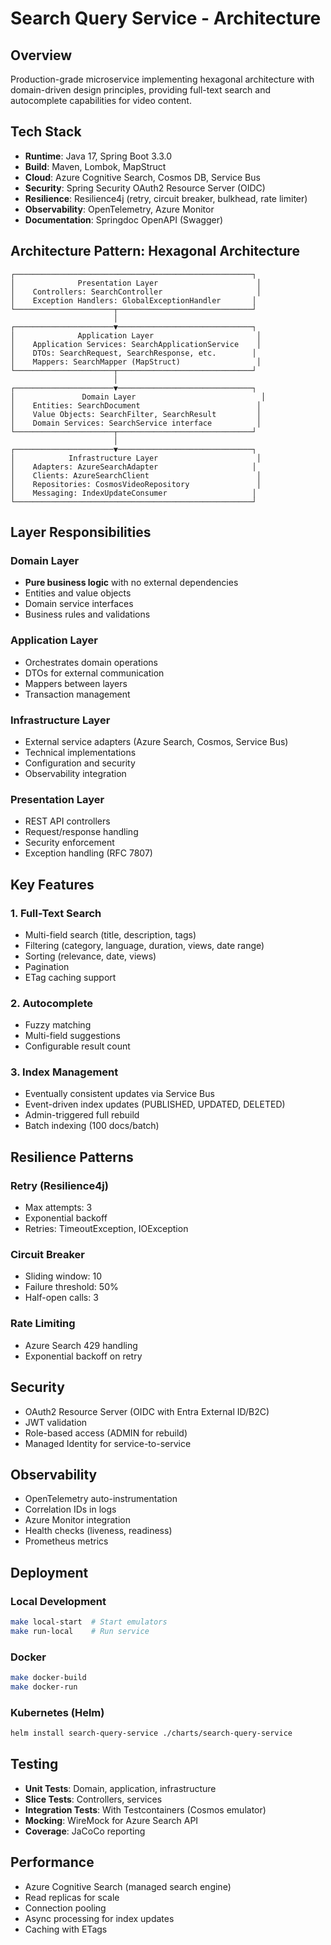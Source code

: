 # Search Query Service - Architecture

## Overview

Production-grade microservice implementing hexagonal architecture with domain-driven design principles, providing full-text search and autocomplete capabilities for video content.

## Tech Stack

- **Runtime**: Java 17, Spring Boot 3.3.0
- **Build**: Maven, Lombok, MapStruct
- **Cloud**: Azure Cognitive Search, Cosmos DB, Service Bus
- **Security**: Spring Security OAuth2 Resource Server (OIDC)
- **Resilience**: Resilience4j (retry, circuit breaker, bulkhead, rate limiter)
- **Observability**: OpenTelemetry, Azure Monitor
- **Documentation**: Springdoc OpenAPI (Swagger)

## Architecture Pattern: Hexagonal Architecture

```
┌─────────────────────────────────────────────────────┐
│              Presentation Layer                      │
│    Controllers: SearchController                     │
│    Exception Handlers: GlobalExceptionHandler       │
└──────────────────────┬──────────────────────────────┘
                       │
┌──────────────────────▼──────────────────────────────┐
│              Application Layer                       │
│    Application Services: SearchApplicationService    │
│    DTOs: SearchRequest, SearchResponse, etc.        │
│    Mappers: SearchMapper (MapStruct)                 │
└──────────────────────┬──────────────────────────────┘
                       │
┌──────────────────────▼──────────────────────────────┐
│               Domain Layer                            │
│    Entities: SearchDocument                          │
│    Value Objects: SearchFilter, SearchResult         │
│    Domain Services: SearchService interface          │
└──────────────────────┬──────────────────────────────┘
                       │
┌──────────────────────▼──────────────────────────────┐
│            Infrastructure Layer                      │
│    Adapters: AzureSearchAdapter                     │
│    Clients: AzureSearchClient                        │
│    Repositories: CosmosVideoRepository               │
│    Messaging: IndexUpdateConsumer                   │
└─────────────────────────────────────────────────────┘
```

## Layer Responsibilities

### Domain Layer
- **Pure business logic** with no external dependencies
- Entities and value objects
- Domain service interfaces
- Business rules and validations

### Application Layer
- Orchestrates domain operations
- DTOs for external communication
- Mappers between layers
- Transaction management

### Infrastructure Layer
- External service adapters (Azure Search, Cosmos, Service Bus)
- Technical implementations
- Configuration and security
- Observability integration

### Presentation Layer
- REST API controllers
- Request/response handling
- Security enforcement
- Exception handling (RFC 7807)

## Key Features

### 1. Full-Text Search
- Multi-field search (title, description, tags)
- Filtering (category, language, duration, views, date range)
- Sorting (relevance, date, views)
- Pagination
- ETag caching support

### 2. Autocomplete
- Fuzzy matching
- Multi-field suggestions
- Configurable result count

### 3. Index Management
- Eventually consistent updates via Service Bus
- Event-driven index updates (PUBLISHED, UPDATED, DELETED)
- Admin-triggered full rebuild
- Batch indexing (100 docs/batch)

## Resilience Patterns

### Retry (Resilience4j)
- Max attempts: 3
- Exponential backoff
- Retries: TimeoutException, IOException

### Circuit Breaker
- Sliding window: 10
- Failure threshold: 50%
- Half-open calls: 3

### Rate Limiting
- Azure Search 429 handling
- Exponential backoff on retry

## Security

- OAuth2 Resource Server (OIDC with Entra External ID/B2C)
- JWT validation
- Role-based access (ADMIN for rebuild)
- Managed Identity for service-to-service

## Observability

- OpenTelemetry auto-instrumentation
- Correlation IDs in logs
- Azure Monitor integration
- Health checks (liveness, readiness)
- Prometheus metrics

## Deployment

### Local Development
```bash
make local-start  # Start emulators
make run-local    # Run service
```

### Docker
```bash
make docker-build
make docker-run
```

### Kubernetes (Helm)
```bash
helm install search-query-service ./charts/search-query-service
```

## Testing

- **Unit Tests**: Domain, application, infrastructure
- **Slice Tests**: Controllers, services
- **Integration Tests**: With Testcontainers (Cosmos emulator)
- **Mocking**: WireMock for Azure Search API
- **Coverage**: JaCoCo reporting

## Performance

- Azure Cognitive Search (managed search engine)
- Read replicas for scale
- Connection pooling
- Async processing for index updates
- Caching with ETags
